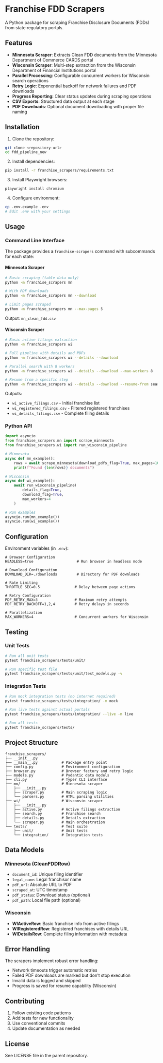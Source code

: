 # Franchise FDD Scrapers

A Python package for scraping Franchise Disclosure Documents (FDDs) from state regulatory portals.

## Features

- **Minnesota Scraper**: Extracts Clean FDD documents from the Minnesota Department of Commerce CARDS portal
- **Wisconsin Scraper**: Multi-step extraction from the Wisconsin Department of Financial Institutions portal
- **Parallel Processing**: Configurable concurrent workers for Wisconsin search operations
- **Retry Logic**: Exponential backoff for network failures and PDF downloads
- **Progress Reporting**: Clear status updates during scraping operations
- **CSV Exports**: Structured data output at each stage
- **PDF Downloads**: Optional document downloading with proper file naming

## Installation

1. Clone the repository:
```bash
git clone <repository-url>
cd fdd_pipeline_new
```

2. Install dependencies:
```bash
pip install -r franchise_scrapers/requirements.txt
```

3. Install Playwright browsers:
```bash
playwright install chromium
```

4. Configure environment:
```bash
cp .env.example .env
# Edit .env with your settings
```

## Usage

### Command Line Interface

The package provides a `franchise-scrapers` command with subcommands for each state:

#### Minnesota Scraper

```bash
# Basic scraping (table data only)
python -m franchise_scrapers mn

# With PDF downloads
python -m franchise_scrapers mn --download

# Limit pages scraped
python -m franchise_scrapers mn --max-pages 5
```

Output: `mn_clean_fdd.csv`

#### Wisconsin Scraper

```bash
# Basic active filings extraction
python -m franchise_scrapers wi

# Full pipeline with details and PDFs
python -m franchise_scrapers wi --details --download

# Parallel search with 8 workers
python -m franchise_scrapers wi --details --download --max-workers 8

# Resume from a specific step
python -m franchise_scrapers wi --details --download --resume-from search
```

Outputs:
- `wi_active_filings.csv` - Initial franchise list
- `wi_registered_filings.csv` - Filtered registered franchises
- `wi_details_filings.csv` - Complete filing details

### Python API

```python
import asyncio
from franchise_scrapers.mn import scrape_minnesota
from franchise_scrapers.wi import run_wisconsin_pipeline

# Minnesota
async def mn_example():
    rows = await scrape_minnesota(download_pdfs_flag=True, max_pages=10)
    print(f"Found {len(rows)} documents")

# Wisconsin
async def wi_example():
    await run_wisconsin_pipeline(
        details_flag=True,
        download_flag=True,
        max_workers=4
    )

# Run examples
asyncio.run(mn_example())
asyncio.run(wi_example())
```

## Configuration

Environment variables (in `.env`):

```env
# Browser Configuration
HEADLESS=true                    # Run browser in headless mode

# Download Configuration
DOWNLOAD_DIR=./downloads         # Directory for PDF downloads

# Rate Limiting
THROTTLE_SEC=0.5                # Delay between page actions

# Retry Configuration
PDF_RETRY_MAX=3                 # Maximum retry attempts
PDF_RETRY_BACKOFF=1,2,4         # Retry delays in seconds

# Parallelization
MAX_WORKERS=4                   # Concurrent workers for Wisconsin
```

## Testing

### Unit Tests

```bash
# Run all unit tests
pytest franchise_scrapers/tests/unit/

# Run specific test file
pytest franchise_scrapers/tests/unit/test_models.py -v
```

### Integration Tests

```bash
# Run mock integration tests (no internet required)
pytest franchise_scrapers/tests/integration/ -m mock

# Run live tests against actual portals
pytest franchise_scrapers/tests/integration/ --live -m live

# Run all tests
pytest franchise_scrapers/tests/
```

## Project Structure

```
franchise_scrapers/
├── __init__.py
├── __main__.py           # Package entry point
├── config.py             # Environment configuration
├── browser.py            # Browser factory and retry logic
├── models.py             # Pydantic data models
├── cli.py                # Typer CLI interface
├── mn/                   # Minnesota scraper
│   ├── __init__.py
│   ├── scraper.py        # Main scraping logic
│   └── parsers.py        # HTML parsing utilities
├── wi/                   # Wisconsin scraper
│   ├── __init__.py
│   ├── active.py         # Active filings extraction
│   ├── search.py         # Franchise search
│   ├── details.py        # Details extraction
│   └── scraper.py        # Main orchestration
└── tests/                # Test suite
    ├── unit/             # Unit tests
    └── integration/      # Integration tests
```

## Data Models

### Minnesota (CleanFDDRow)
- `document_id`: Unique filing identifier
- `legal_name`: Legal franchisor name
- `pdf_url`: Absolute URL to PDF
- `scraped_at`: UTC timestamp
- `pdf_status`: Download status (optional)
- `pdf_path`: Local file path (optional)

### Wisconsin
- **WIActiveRow**: Basic franchise info from active filings
- **WIRegisteredRow**: Registered franchises with details URL
- **WIDetailsRow**: Complete filing information with metadata

## Error Handling

The scrapers implement robust error handling:
- Network timeouts trigger automatic retries
- Failed PDF downloads are marked but don't stop execution
- Invalid data is logged and skipped
- Progress is saved for resume capability (Wisconsin)

## Contributing

1. Follow existing code patterns
2. Add tests for new functionality
3. Use conventional commits
4. Update documentation as needed

## License

See LICENSE file in the parent repository.